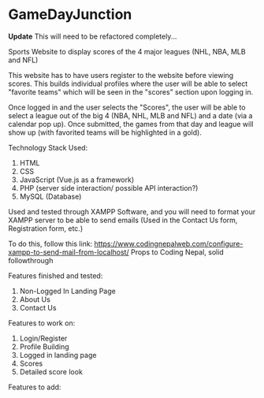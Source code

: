 # GameDayJunction

**Update**
This will need to be refactored completely...



Sports Website to display scores of the 4 major leagues (NHL, NBA, MLB and NFL)

This website has to have users register to the website before viewing scores. This builds individual profiles where the user will be able to select "favorite teams" which will be seen in the "scores" section upon logging in.

Once logged in and the user selects the "Scores", the user will be able to select a league out of the big 4 (NBA, NHL, MLB and NFL) and a date (via a calendar pop up).
Once submitted, the games from that day and league will show up (with favorited teams will be highlighted in a gold).

Technology Stack Used:
1. HTML
2. CSS
3. JavaScript (Vue.js as a framework)
4. PHP (server side interaction/ possible API interaction?)
5. MySQL (Database)

Used and tested through XAMPP Software, and you will need to format your XAMPP server to be able to send  emails (Used in the Contact Us form, Registration form, etc.)

To do this, follow this link: https://www.codingnepalweb.com/configure-xampp-to-send-mail-from-localhost/
Props to Coding Nepal, solid followthrough

Features finished and tested:
1. Non-Logged In Landing Page
2. About Us
3. Contact Us

Features to work on:
1. Login/Register
2. Profile Building
3. Logged in landing page
4. Scores
5. Detailed score look

Features to add:
